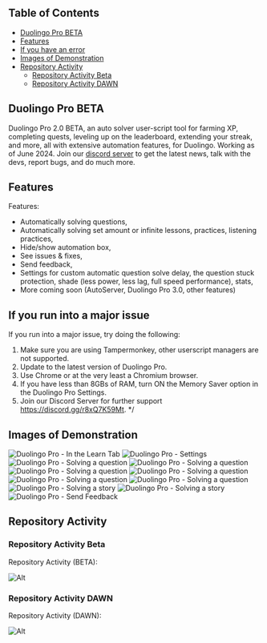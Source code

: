 ## Table of Contents
- [Duolingo Pro BETA](#duolingo-pro-beta)
- [Features](#features)
- [If you have an error](#if-you-have-an-error)
- [Images of Demonstration](#images-of-demonstration)
- [Repository Activity](#repository-activity)
  - [Repository Activity Beta](#repository-activity-beta)
  - [Repository Activity DAWN](#repository-activity-dawn)

## Duolingo Pro BETA
Duolingo Pro 2.0 BETA, an auto solver user-script tool for farming XP, completing quests, leveling up on the leaderboard, extending your streak, and more, all with extensive automation features, for Duolingo. 
Working as of June 2024. 
Join our [discord server](https://discord.gg/r8xQ7K59Mt) to get the latest news, talk with the devs, report bugs, and do much more.

## Features
Features:
- Automatically solving questions,
- Automatically solving set amount or infinite lessons, practices, listening practices,
- Hide/show automation box,
- See issues & fixes,
- Send feedback,
- Settings for custom automatic question solve delay, the question stuck protection, shade (less power, less lag, full speed performance), stats,
- More coming soon (AutoServer, Duolingo Pro 3.0, other features)

## If you run into a major issue
If you run into a major issue, try doing the following:
1) Make sure you are using Tampermonkey, other userscript managers are not supported. 
2) Update to the latest version of Duolingo Pro.
3) Use Chrome or at the very least a Chromium browser.
4) If you have less than 8GBs of RAM, turn ON the Memory Saver option in the Duolingo Pro Settings.
5) Join our Discord Server for further support https://discord.gg/r8xQ7K59Mt.
*/

## Images of Demonstration
![Duolingo Pro - In the Learn Tab](./assets/readme/example1.jpeg)
![Duolingo Pro - Settings](./assets/readme/example10.jpeg)
![Duolingo Pro - Solving a question](./assets/readme/example2.jpeg)
![Duolingo Pro - Solving a question](./assets/readme/example3.jpeg)
![Duolingo Pro - Solving a question](./assets/readme/example4.jpeg)
![Duolingo Pro - Solving a question](./assets/readme/example5.jpeg)
![Duolingo Pro - Solving a question](./assets/readme/example6.jpeg)
![Duolingo Pro - Solving a question](./assets/readme/example7.jpeg)
![Duolingo Pro - Solving a story](./assets/readme/example8.jpeg)
![Duolingo Pro - Solving a story](./assets/readme/example9.jpeg)
![Duolingo Pro - Send Feedback](./assets/readme/example11.jpeg)

## Repository Activity

### Repository Activity Beta
Repository Activity (BETA):

![Alt](https://repobeats.axiom.co/api/embed/18df6f0efd89438636279250bade347d1deb8055.svg "Repobeats analytics image")

### Repository Activity DAWN
Repository Activity (DAWN):

![Alt](https://repobeats.axiom.co/api/embed/4c2dc0aef3008be1782e983680a0b2234f991e2f.svg "Repobeats analytics image")

